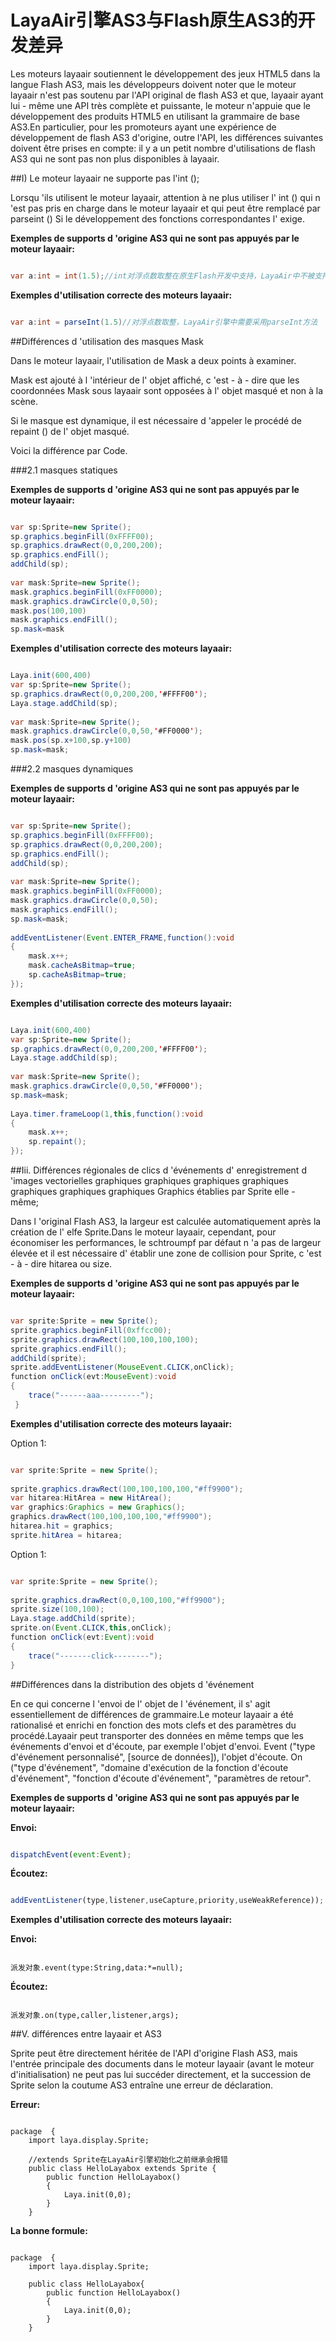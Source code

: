# LayaAir引擎AS3与Flash原生AS3的开发差异

Les moteurs layaair soutiennent le développement des jeux HTML5 dans la langue Flash AS3, mais les développeurs doivent noter que le moteur layaair n'est pas soutenu par l'API original de flash AS3 et que, layaair ayant lui - même une API très complète et puissante, le moteur n'appuie que le développement des produits HTML5 en utilisant la grammaire de base AS3.En particulier, pour les promoteurs ayant une expérience de développement de flash AS3 d'origine, outre l'API, les différences suivantes doivent être prises en compte: il y a un petit nombre d'utilisations de flash AS3 qui ne sont pas non plus disponibles à layaair.



##I) Le moteur layaair ne supporte pas l'int ();

Lorsqu 'ils utilisent le moteur layaair, attention à ne plus utiliser l' int () qui n 'est pas pris en charge dans le moteur layaair et qui peut être remplacé par parseint () Si le développement des fonctions correspondantes l' exige.

**Exemples de supports d 'origine AS3 qui ne sont pas appuyés par le moteur layaair:**


```java

var a:int = int(1.5);//int对浮点数取整在原生Flash开发中支持，LayaAir中不被支持
```


**Exemples d'utilisation correcte des moteurs layaair:**


```java

var a:int = parseInt(1.5)//对浮点数取整，LayaAir引擎中需要采用parseInt方法
```






##Différences d 'utilisation des masques Mask

Dans le moteur layaair, l'utilisation de Mask a deux points à examiner.

Mask est ajouté à l 'intérieur de l' objet affiché, c 'est - à - dire que les coordonnées Mask sous layaair sont opposées à l' objet masqué et non à la scène.

Si le masque est dynamique, il est nécessaire d 'appeler le procédé de repaint () de l' objet masqué.

Voici la différence par Code.



###2.1 masques statiques

**Exemples de supports d 'origine AS3 qui ne sont pas appuyés par le moteur layaair:**


```java

var sp:Sprite=new Sprite();
sp.graphics.beginFill(0xFFFF00);
sp.graphics.drawRect(0,0,200,200);
sp.graphics.endFill();
addChild(sp);
 
var mask:Sprite=new Sprite();
mask.graphics.beginFill(0xFF0000);
mask.graphics.drawCircle(0,0,50);
mask.pos(100,100)
mask.graphics.endFill();
sp.mask=mask
```




**Exemples d'utilisation correcte des moteurs layaair:**


```java

Laya.init(600,400)
var sp:Sprite=new Sprite();
sp.graphics.drawRect(0,0,200,200,'#FFFF00');
Laya.stage.addChild(sp);
 
var mask:Sprite=new Sprite();
mask.graphics.drawCircle(0,0,50,'#FF0000');
mask.pos(sp.x+100,sp.y+100)
sp.mask=mask;
```




###2.2 masques dynamiques

**Exemples de supports d 'origine AS3 qui ne sont pas appuyés par le moteur layaair:**


```java

var sp:Sprite=new Sprite();
sp.graphics.beginFill(0xFFFF00);
sp.graphics.drawRect(0,0,200,200);
sp.graphics.endFill();
addChild(sp);
 
var mask:Sprite=new Sprite();
mask.graphics.beginFill(0xFF0000);
mask.graphics.drawCircle(0,0,50);
mask.graphics.endFill();
sp.mask=mask;
 
addEventListener(Event.ENTER_FRAME,function():void
{
    mask.x++;
    mask.cacheAsBitmap=true;
    sp.cacheAsBitmap=true;
});
```




**Exemples d'utilisation correcte des moteurs layaair:**


```java

Laya.init(600,400)
var sp:Sprite=new Sprite();
sp.graphics.drawRect(0,0,200,200,'#FFFF00');
Laya.stage.addChild(sp);
 
var mask:Sprite=new Sprite();
mask.graphics.drawCircle(0,0,50,'#FF0000');
sp.mask=mask;
 
Laya.timer.frameLoop(1,this,function():void
{
    mask.x++;
    sp.repaint();
});
```




##Iii. Différences régionales de clics d 'événements d' enregistrement d 'images vectorielles graphiques graphiques graphiques graphiques graphiques graphiques graphiques Graphics établies par Sprite elle - même;

Dans l 'original Flash AS3, la largeur est calculée automatiquement après la création de l' elfe Sprite.Dans le moteur layaair, cependant, pour économiser les performances, le schtroumpf par défaut n 'a pas de largeur élevée et il est nécessaire d' établir une zone de collision pour Sprite, c 'est - à - dire hitarea ou size.



**Exemples de supports d 'origine AS3 qui ne sont pas appuyés par le moteur layaair:**


```java

var sprite:Sprite = new Sprite();
sprite.graphics.beginFill(0xffcc00);
sprite.graphics.drawRect(100,100,100,100);
sprite.graphics.endFill();
addChild(sprite);
sprite.addEventListener(MouseEvent.CLICK,onClick);
function onClick(evt:MouseEvent):void
{
    trace("------aaa---------");
 }
```




**Exemples d'utilisation correcte des moteurs layaair:**

Option 1:


```java

var sprite:Sprite = new Sprite();
 
sprite.graphics.drawRect(100,100,100,100,"#ff9900");
var hitarea:HitArea = new HitArea();
var graphics:Graphics = new Graphics();
graphics.drawRect(100,100,100,100,"#ff9900");
hitarea.hit = graphics;
sprite.hitArea = hitarea;
```


Option 1:


```java

var sprite:Sprite = new Sprite();
 
sprite.graphics.drawRect(0,0,100,100,"#ff9900");
sprite.size(100,100);
Laya.stage.addChild(sprite);
sprite.on(Event.CLICK,this,onClick);
function onClick(evt:Event):void
{
    trace("-------click--------");
}
```




##Différences dans la distribution des objets d 'événement

En ce qui concerne l 'envoi de l' objet de l 'événement, il s' agit essentiellement de différences de grammaire.Le moteur layaair a été rationalisé et enrichi en fonction des mots clefs et des paramètres du procédé.Layaair peut transporter des données en même temps que les événements d'envoi et d'écoute, par exemple l'objet d'envoi. Event ("type d'événement personnalisé", [source de données]), l'objet d'écoute. On ("type d'événement", "domaine d'exécution de la fonction d'écoute d'événement", "fonction d'écoute d'événement", "paramètres de retour".



**Exemples de supports d 'origine AS3 qui ne sont pas appuyés par le moteur layaair:**

**Envoi:**


```javascript

dispatchEvent(event:Event);
```


**Écoutez:**  


```javascript

addEventListener(type,listener,useCapture,priority,useWeakReference));
```




**Exemples d'utilisation correcte des moteurs layaair:**

**Envoi:**


```

派发对象.event(type:String,data:*=null);
```


**Écoutez:**  


```

派发对象.on(type,caller,listener,args);
```




##V. différences entre layaair et AS3

Sprite peut être directement héritée de l'API d'origine Flash AS3, mais l'entrée principale des documents dans le moteur layaair (avant le moteur d'initialisation) ne peut pas lui succéder directement, et la succession de Sprite selon la coutume AS3 entraîne une erreur de déclaration.



**Erreur:**


```

package  {
    import laya.display.Sprite;
     
    //extends Sprite在LayaAir引擎初始化之前继承会报错
    public class HelloLayabox extends Sprite {
        public function HelloLayabox() 
        {
            Laya.init(0,0);
        }
    }
```




**La bonne formule:**


```

package  {
    import laya.display.Sprite;
      
    public class HelloLayabox{
        public function HelloLayabox() 
        {
            Laya.init(0,0);
        }
    }
```






